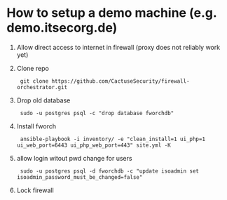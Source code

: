 # How to setup a demo machine (e.g. demo.itsecorg.de)

1. Allow direct access to internet in firewall (proxy does not reliably work yet)

2. Clone repo

        git clone https://github.com/CactuseSecurity/firewall-orchestrator.git

3. Drop old database

        sudo -u postgres psql -c "drop database fworchdb"

4. Install fworch

        ansible-playbook -i inventory/ -e "clean_install=1 ui_php=1 ui_web_port=6443 ui_php_web_port=443" site.yml -K

5. allow login witout pwd change for users

        sudo -u postgres psql -d fworchdb -c "update isoadmin set isoadmin_password_must_be_changed=false"

6. Lock firewall
